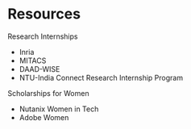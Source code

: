 # Resources

Research Internships

- Inria 
- MITACS
- DAAD-WISE
- NTU-India Connect Research Internship Program

Scholarships for Women
- Nutanix Women in Tech
- Adobe Women


